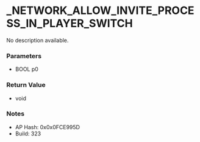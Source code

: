 # _NETWORK_ALLOW_INVITE_PROCESS_IN_PLAYER_SWITCH

No description available.

### Parameters
* BOOL p0

### Return Value
* void

### Notes
* AP Hash: 0x0x0FCE995D
* Build: 323

